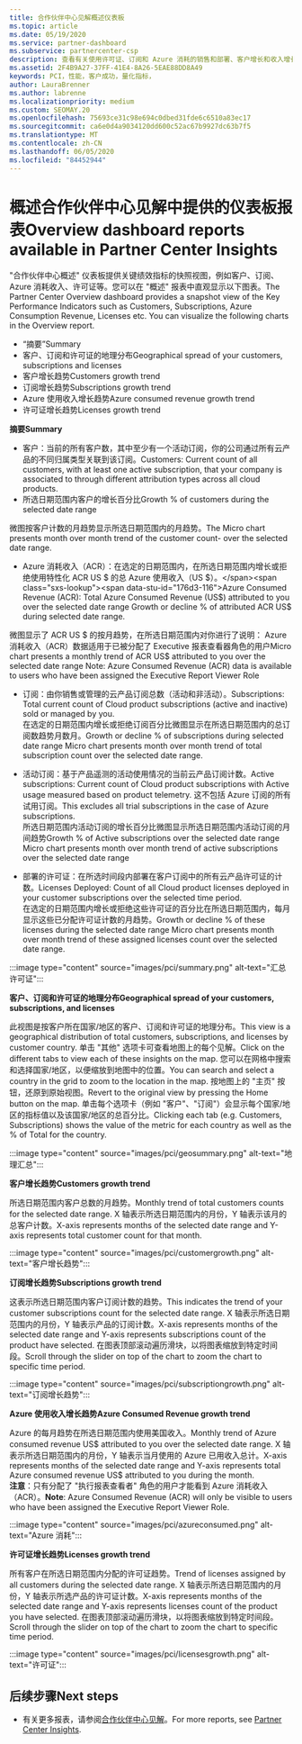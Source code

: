 ```yaml
---
title: 合作伙伴中心见解概述仪表板
ms.topic: article
ms.date: 05/19/2020
ms.service: partner-dashboard
ms.subservice: partnercenter-csp
description: 查看有关使用许可证、订阅和 Azure 消耗的销售和部署、客户增长和收入增长情况的快照。
ms.assetid: 2F4B9A27-37FF-41E4-8A26-5EAE88DD8A49
keywords: PCI，性能，客户成功，量化指标，
author: LauraBrenner
ms.author: labrenne
ms.localizationpriority: medium
ms.custom: SEOMAY.20
ms.openlocfilehash: 75693ce31c98e694c0dbed31fde6c6510a83ec17
ms.sourcegitcommit: ca6e0d4a9034120dd600c52ac67b9927dc63b7f5
ms.translationtype: MT
ms.contentlocale: zh-CN
ms.lasthandoff: 06/05/2020
ms.locfileid: "84452944"
---
```

# <a name="overview-dashboard-reports-available-in-partner-center-insights"></a><span data-ttu-id="176d3-104">概述合作伙伴中心见解中提供的仪表板报表</span><span class="sxs-lookup"><span data-stu-id="176d3-104">Overview dashboard reports available in Partner Center Insights</span></span>
 
<span data-ttu-id="176d3-105">"合作伙伴中心概述" 仪表板提供关键绩效指标的快照视图，例如客户、订阅、Azure 消耗收入、许可证等。您可以在 "概述" 报表中直观显示以下图表。</span><span class="sxs-lookup"><span data-stu-id="176d3-105">The Partner Center Overview dashboard provides a snapshot view of the Key Performance Indicators such as Customers, Subscriptions, Azure Consumption Revenue, Licenses etc. You can visualize the following charts in the Overview report.</span></span> 

- <span data-ttu-id="176d3-106">“摘要”</span><span class="sxs-lookup"><span data-stu-id="176d3-106">Summary</span></span>  
- <span data-ttu-id="176d3-107">客户、订阅和许可证的地理分布</span><span class="sxs-lookup"><span data-stu-id="176d3-107">Geographical spread of your customers, subscriptions and licenses</span></span>  
- <span data-ttu-id="176d3-108">客户增长趋势</span><span class="sxs-lookup"><span data-stu-id="176d3-108">Customers growth trend</span></span> 
- <span data-ttu-id="176d3-109">订阅增长趋势</span><span class="sxs-lookup"><span data-stu-id="176d3-109">Subscriptions growth trend</span></span> 
- <span data-ttu-id="176d3-110">Azure 使用收入增长趋势</span><span class="sxs-lookup"><span data-stu-id="176d3-110">Azure consumed revenue growth trend</span></span> 
- <span data-ttu-id="176d3-111">许可证增长趋势</span><span class="sxs-lookup"><span data-stu-id="176d3-111">Licenses growth trend</span></span> 

<span data-ttu-id="176d3-112">**摘要**</span><span class="sxs-lookup"><span data-stu-id="176d3-112">**Summary**</span></span>

- <span data-ttu-id="176d3-113">客户：当前的所有客户数，其中至少有一个活动订阅，你的公司通过所有云产品的不同归属类型关联到该订阅。</span><span class="sxs-lookup"><span data-stu-id="176d3-113">Customers: Current count of all customers, with at least one active subscription, that your company is associated to through different attribution types across all cloud products.</span></span> 
- <span data-ttu-id="176d3-114">所选日期范围内客户的增长百分比</span><span class="sxs-lookup"><span data-stu-id="176d3-114">Growth % of customers during the selected date range</span></span> 

<span data-ttu-id="176d3-115">微图按客户计数的月趋势显示所选日期范围内的月趋势。</span><span class="sxs-lookup"><span data-stu-id="176d3-115">The Micro chart presents month over month trend of the customer count-  over the selected date range.</span></span> 

 
- <span data-ttu-id="176d3-116">Azure 消耗收入（ACR）：在选定的日期范围内，在所选日期范围内增长或拒绝使用特性化 ACR US $ 的总 Azure 使用收入（US $）。</span><span class="sxs-lookup"><span data-stu-id="176d3-116">Azure Consumed Revenue (ACR): Total Azure Consumed Revenue (US$) attributed to you over the selected date range Growth or decline % of attributed ACR US$ during selected date range.</span></span>

<span data-ttu-id="176d3-117">微图显示了 ACR US $ 的按月趋势，在所选日期范围内对你进行了说明： Azure 消耗收入（ACR）数据适用于已被分配了 Executive 报表查看器角色的用户</span><span class="sxs-lookup"><span data-stu-id="176d3-117">Micro chart presents a monthly trend of ACR US$ attributed to you over the selected date range Note: Azure Consumed Revenue (ACR) data is available to users who have been assigned the Executive Report Viewer Role</span></span> 
 
- <span data-ttu-id="176d3-118">订阅：由你销售或管理的云产品订阅总数（活动和非活动）。</span><span class="sxs-lookup"><span data-stu-id="176d3-118">Subscriptions: Total current count of Cloud product subscriptions (active and inactive) sold or managed by you.</span></span>  
<span data-ttu-id="176d3-119">在选定的日期范围内增长或拒绝订阅百分比微图显示在所选日期范围内的总订阅数趋势月数月。</span><span class="sxs-lookup"><span data-stu-id="176d3-119">Growth or decline % of subscriptions during selected date range Micro chart presents month over month trend of total subscription count over the selected date range.</span></span> 
 
- <span data-ttu-id="176d3-120">活动订阅：基于产品遥测的活动使用情况的当前云产品订阅计数。</span><span class="sxs-lookup"><span data-stu-id="176d3-120">Active subscriptions: Current count of Cloud product subscriptions with Active usage measured based on product telemetry.</span></span> <span data-ttu-id="176d3-121">这不包括 Azure 订阅的所有试用订阅。</span><span class="sxs-lookup"><span data-stu-id="176d3-121">This excludes all trial subscriptions in the case of Azure subscriptions.</span></span>  
<span data-ttu-id="176d3-122">所选日期范围内活动订阅的增长百分比微图显示所选日期范围内活动订阅的月间趋势</span><span class="sxs-lookup"><span data-stu-id="176d3-122">Growth % of Active subscriptions over the selected date range Micro chart presents month over month trend of active subscriptions over the selected date range</span></span> 
 
- <span data-ttu-id="176d3-123">部署的许可证：在所选时间段内部署在客户订阅中的所有云产品许可证的计数。</span><span class="sxs-lookup"><span data-stu-id="176d3-123">Licenses Deployed: Count of all Cloud product licenses deployed in your customer subscriptions over the selected time period.</span></span>  
<span data-ttu-id="176d3-124">在选定的日期范围内增长或拒绝这些许可证的百分比在所选日期范围内，每月显示这些已分配许可证计数的月趋势。</span><span class="sxs-lookup"><span data-stu-id="176d3-124">Growth or decline % of these licenses during the selected date range Micro chart presents month over month trend of these assigned licenses count over the selected date range.</span></span>

:::image type="content" source="images/pci/summary.png" alt-text="汇总许可证":::

<span data-ttu-id="176d3-126">**客户、订阅和许可证的地理分布**</span><span class="sxs-lookup"><span data-stu-id="176d3-126">**Geographical spread of your customers, subscriptions, and licenses**</span></span> 

<span data-ttu-id="176d3-127">此视图是按客户所在国家/地区的客户、订阅和许可证的地理分布。</span><span class="sxs-lookup"><span data-stu-id="176d3-127">This view is a geographical distribution of total customers, subscriptions, and licenses by customer country.</span></span> <span data-ttu-id="176d3-128">单击 "其他" 选项卡可查看地图上的每个见解。</span><span class="sxs-lookup"><span data-stu-id="176d3-128">Click on the different tabs to view each of these insights on the map.</span></span> <span data-ttu-id="176d3-129">您可以在网格中搜索和选择国家/地区，以便缩放到地图中的位置。</span><span class="sxs-lookup"><span data-stu-id="176d3-129">You can search and select a country in the grid to zoom to the location in the map.</span></span> <span data-ttu-id="176d3-130">按地图上的 "主页" 按钮，还原到原始视图。</span><span class="sxs-lookup"><span data-stu-id="176d3-130">Revert to the original view by pressing the Home button on the map.</span></span> <span data-ttu-id="176d3-131">单击每个选项卡（例如 "客户"、"订阅"）会显示每个国家/地区的指标值以及该国家/地区的总百分比。</span><span class="sxs-lookup"><span data-stu-id="176d3-131">Clicking each tab (e.g. Customers, Subscriptions) shows the value of the metric for each country as well as the % of Total for the country.</span></span>  

:::image type="content" source="images/pci/geosummary.png" alt-text="地理汇总":::

<span data-ttu-id="176d3-133">**客户增长趋势**</span><span class="sxs-lookup"><span data-stu-id="176d3-133">**Customers growth trend**</span></span>

<span data-ttu-id="176d3-134">所选日期范围内客户总数的月趋势。</span><span class="sxs-lookup"><span data-stu-id="176d3-134">Monthly trend of total customers counts for the selected date range.</span></span> <span data-ttu-id="176d3-135">X 轴表示所选日期范围内的月份，Y 轴表示该月的总客户计数。</span><span class="sxs-lookup"><span data-stu-id="176d3-135">X-axis represents months of the selected date range and Y-axis represents total customer count for that month.</span></span> 

:::image type="content" source="images/pci/customergrowth.png" alt-text="客户增长趋势":::

<span data-ttu-id="176d3-137">**订阅增长趋势**</span><span class="sxs-lookup"><span data-stu-id="176d3-137">**Subscriptions growth trend**</span></span>

<span data-ttu-id="176d3-138">这表示所选日期范围内客户订阅计数的趋势。</span><span class="sxs-lookup"><span data-stu-id="176d3-138">This indicates the trend of your customer subscriptions count for the selected date range.</span></span> <span data-ttu-id="176d3-139">X 轴表示所选日期范围内的月份，Y 轴表示产品的订阅计数。</span><span class="sxs-lookup"><span data-stu-id="176d3-139">X-axis represents months of the selected date range and Y-axis represents subscriptions count of the product have selected.</span></span> <span data-ttu-id="176d3-140">在图表顶部滚动遍历滑块，以将图表缩放到特定时间段。</span><span class="sxs-lookup"><span data-stu-id="176d3-140">Scroll through the slider on top of the chart to zoom the chart to specific time period.</span></span> 

:::image type="content" source="images/pci/subscriptiongrowth.png" alt-text="订阅增长趋势":::

<span data-ttu-id="176d3-142">**Azure 使用收入增长趋势**</span><span class="sxs-lookup"><span data-stu-id="176d3-142">**Azure Consumed Revenue growth trend**</span></span>

<span data-ttu-id="176d3-143">Azure 的每月趋势在所选日期范围内使用美国收入。</span><span class="sxs-lookup"><span data-stu-id="176d3-143">Monthly trend of Azure consumed revenue US$ attributed to you over the selected date range.</span></span> <span data-ttu-id="176d3-144">X 轴表示所选日期范围内的月份，Y 轴表示当月使用的 Azure 已用收入总计。</span><span class="sxs-lookup"><span data-stu-id="176d3-144">X-axis represents months of the selected date range and Y-axis represents total Azure consumed revenue US$ attributed to you during the month.</span></span>   
<span data-ttu-id="176d3-145">**注意**：只有分配了 "执行报表查看者" 角色的用户才能看到 Azure 消耗收入（ACR）。</span><span class="sxs-lookup"><span data-stu-id="176d3-145">**Note**: Azure Consumed Revenue (ACR) will only be visible to users who have been assigned the Executive Report Viewer Role.</span></span> 

:::image type="content" source="images/pci/azureconsumed.png" alt-text="Azure 消耗":::

<span data-ttu-id="176d3-147">**许可证增长趋势**</span><span class="sxs-lookup"><span data-stu-id="176d3-147">**Licenses growth trend**</span></span>
 
<span data-ttu-id="176d3-148">所有客户在所选日期范围内分配的许可证趋势。</span><span class="sxs-lookup"><span data-stu-id="176d3-148">Trend of licenses assigned by all customers during the selected date range.</span></span> <span data-ttu-id="176d3-149">X 轴表示所选日期范围内的月份，Y 轴表示所选产品的许可证计数。</span><span class="sxs-lookup"><span data-stu-id="176d3-149">X-axis represents months of the selected date range and Y-axis represents licenses count of the product you have selected.</span></span> <span data-ttu-id="176d3-150">在图表顶部滚动遍历滑块，以将图表缩放到特定时间段。</span><span class="sxs-lookup"><span data-stu-id="176d3-150">Scroll through the slider on top of the chart to zoom the chart to specific time period.</span></span>  

:::image type="content" source="images/pci/licensesgrowth.png" alt-text="许可证":::

## <a name="next-steps"></a><span data-ttu-id="176d3-152">后续步骤</span><span class="sxs-lookup"><span data-stu-id="176d3-152">Next steps</span></span>

- <span data-ttu-id="176d3-153">有关更多报表，请参阅[合作伙伴中心见解](partner-center-insights.md)。</span><span class="sxs-lookup"><span data-stu-id="176d3-153">For more reports, see [Partner Center Insights](partner-center-insights.md).</span></span>

